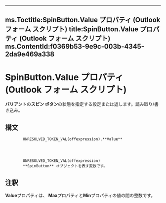 

---
ms.Toctitle:SpinButton.Value プロパティ (Outlook フォーム スクリプト)
title:SpinButton.Value プロパティ (Outlook フォーム スクリプト)
ms.ContentId:f0369b53-9e9c-003b-4345-2da9e469a338
---
# SpinButton.Value プロパティ (Outlook フォーム スクリプト)




**バリアント**の**スピン ボタン**の状態を指定する設定または返します。読み取り/書き込み。

## 構文

            UNRESOLVED_TOKEN_VAL(offexpression).**Value**




            UNRESOLVED_TOKEN_VAL(offexpression)
            **SpinButton** オブジェクトを表す変数です。



## 注釈
**Value**プロパティは、 **Max**プロパティと**Min**プロパティの値の間の整数です。




